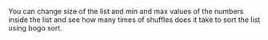 You can change size of the list and min and max values of the numbers inside the list and see how many times of shuffles does it take to sort the list using bogo sort.
 
 
